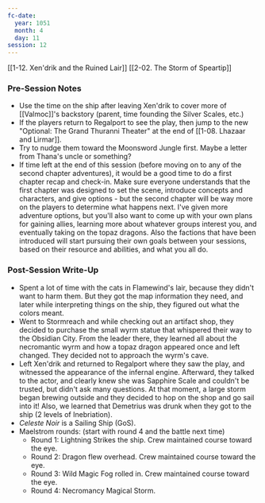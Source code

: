 ```yaml
---
fc-date:
  year: 1051
  month: 4
  day: 11
session: 12
---
```

[[1-12. Xen'drik and the Ruined Lair]] [[2-02. The Storm of Speartip]]

### Pre-Session Notes

* Use the time on the ship after leaving Xen'drik to cover more of [[Valmoc]]'s backstory (parent, time founding the Silver Scales, etc.)
* If the players return to Regalport to see the play, then jump to the new "Optional: The Grand Thuranni Theater" at the end of [[1-08. Lhazaar and Lirmar]].
* Try to nudge them toward the Moonsword Jungle first. Maybe a letter from Thana's uncle or something?
* If time left at the end of this session (before moving on to any of the second chapter adventures), it would be a good time to do a first chapter recap and check-in. Make sure everyone understands that the first chapter was designed to set the scene, introduce concepts and characters, and give options - but the second chapter will be way more on the players to determine what happens next. I've given more adventure options, but you'll also want to come up with your own plans for gaining allies, learning more about whatever groups interest you, and eventually taking on the topaz dragons. Also the factions that have been introduced will start pursuing their own goals between your sessions, based on their resource and abilities, and what you all do.

### Post-Session Write-Up

* Spent a lot of time with the cats in Flamewind's lair, because they didn't want to harm them. But they got the map information they need, and later while interpreting things on the ship, they figured out what the colors meant.
* Went to Stormreach and while checking out an artifact shop, they decided to purchase the small wyrm statue that whispered their way to the Obsidian City. From the leader there, they learned all about the necromantic wyrm and how a topaz dragon appeared once and left changed. They decided not to approach the wyrm's cave.
* Left Xen'drik and returned to Regalport where they saw the play, and witnessed the appearance of the infernal engine. Afterward, they talked to the actor, and clearly knew she was Sapphire Scale and couldn't be trusted, but didn't ask many questions. At that moment, a large storm began brewing outside and they decided to hop on the shop and go sail into it! Also, we learned that Demetrius was drunk when they got to the ship (2 levels of Inebriation).
* *Celeste Noir* is a Sailing Ship (GoS).
* Maelstrom rounds: (start with round 4 and the battle next time)
	* Round 1: Lightning Strikes the ship. Crew maintained course toward the eye.
	* Round 2: Dragon flew overhead. Crew maintained course toward the eye.
	* Round 3: Wild Magic Fog rolled in. Crew maintained course toward the eye.
	* Round 4: Necromancy Magical Storm.

